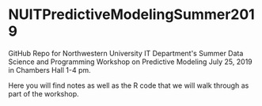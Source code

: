 # NUITPredictiveModelingSummer2019
GitHub Repo for Northwestern University IT Department's Summer Data Science and Programming Workshop on Predictive Modeling July 25, 2019 in Chambers Hall 1-4 pm. 

Here you will find notes as well as the R code that we will walk through as part of the workshop. 
